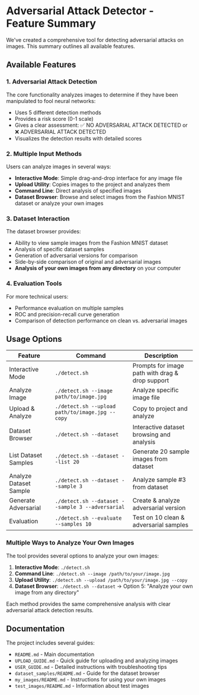 # Adversarial Attack Detector - Feature Summary

We've created a comprehensive tool for detecting adversarial attacks on images. This summary outlines all available features.

## Available Features

### 1. Adversarial Attack Detection

The core functionality analyzes images to determine if they have been manipulated to fool neural networks:

- Uses 5 different detection methods
- Provides a risk score (0-1 scale)
- Gives a clear assessment: ✅ NO ADVERSARIAL ATTACK DETECTED or ❌ ADVERSARIAL ATTACK DETECTED
- Visualizes the detection results with detailed scores

### 2. Multiple Input Methods

Users can analyze images in several ways:

- **Interactive Mode**: Simple drag-and-drop interface for any image file
- **Upload Utility**: Copies images to the project and analyzes them
- **Command Line**: Direct analysis of specified images
- **Dataset Browser**: Browse and select images from the Fashion MNIST dataset or analyze your own images

### 3. Dataset Interaction

The dataset browser provides:

- Ability to view sample images from the Fashion MNIST dataset
- Analysis of specific dataset samples
- Generation of adversarial versions for comparison
- Side-by-side comparison of original and adversarial images
- **Analysis of your own images from any directory** on your computer

### 4. Evaluation Tools

For more technical users:

- Performance evaluation on multiple samples
- ROC and precision-recall curve generation
- Comparison of detection performance on clean vs. adversarial images

## Usage Options

| Feature | Command | Description |
|---------|---------|-------------|
| Interactive Mode | `./detect.sh` | Prompts for image path with drag & drop support |
| Analyze Image | `./detect.sh --image path/to/image.jpg` | Analyze specific image file |
| Upload & Analyze | `./detect.sh --upload path/to/image.jpg --copy` | Copy to project and analyze |
| Dataset Browser | `./detect.sh --dataset` | Interactive dataset browsing and analysis |
| List Dataset Samples | `./detect.sh --dataset --list 20` | Generate 20 sample images from dataset |
| Analyze Dataset Sample | `./detect.sh --dataset --sample 3` | Analyze sample #3 from dataset |
| Generate Adversarial | `./detect.sh --dataset --sample 3 --adversarial` | Create & analyze adversarial version |
| Evaluation | `./detect.sh --evaluate --samples 10` | Test on 10 clean & adversarial samples |

### Multiple Ways to Analyze Your Own Images

The tool provides several options to analyze your own images:

1. **Interactive Mode**: `./detect.sh`
2. **Command Line**: `./detect.sh --image /path/to/your/image.jpg`
3. **Upload Utility**: `./detect.sh --upload /path/to/your/image.jpg --copy`
4. **Dataset Browser**: `./detect.sh --dataset` → Option 5: "Analyze your own image from any directory"

Each method provides the same comprehensive analysis with clear adversarial attack detection results.

## Documentation

The project includes several guides:

- `README.md` - Main documentation
- `UPLOAD_GUIDE.md` - Quick guide for uploading and analyzing images
- `USER_GUIDE.md` - Detailed instructions with troubleshooting tips
- `dataset_samples/README.md` - Guide for the dataset browser
- `my_images/README.md` - Instructions for using your own images
- `test_images/README.md` - Information about test images 